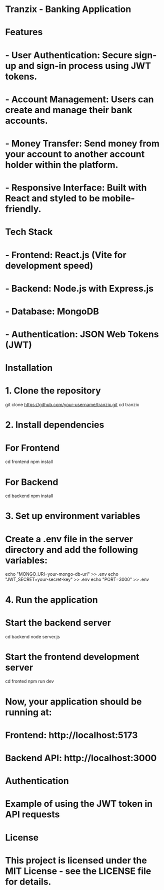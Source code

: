 # Tranzix - Banking Application

# Features
# - User Authentication: Secure sign-up and sign-in process using JWT tokens.
# - Account Management: Users can create and manage their bank accounts.
# - Money Transfer: Send money from your account to another account holder within the platform.
# - Responsive Interface: Built with React and styled to be mobile-friendly.

# Tech Stack
# - Frontend: React.js (Vite for development speed)
# - Backend: Node.js with Express.js
# - Database: MongoDB
# - Authentication: JSON Web Tokens (JWT)


# Installation

# 1. Clone the repository
git clone https://github.com/your-username/tranzix.git
cd tranzix

# 2. Install dependencies

# For Frontend
cd frontend
npm install

# For Backend
cd backend
npm install

# 3. Set up environment variables
# Create a .env file in the server directory and add the following variables:
echo "MONGO_URI=your-mongo-db-uri" >> .env
echo "JWT_SECRET=your-secret-key" >> .env
echo "PORT=3000" >> .env

# 4. Run the application

# Start the backend server
cd backend
node server.js

# Start the frontend development server
cd fronted
npm run dev

# Now, your application should be running at:
# Frontend: http://localhost:5173
# Backend API: http://localhost:3000

# Authentication
# Example of using the JWT token in API requests


# License
# This project is licensed under the MIT License - see the LICENSE file for details.

